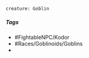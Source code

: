 
```statblock
creature: Goblin
```

##### Tags
- #FightableNPC/Kodor 
- #Races/Goblinoids/Goblins
- 